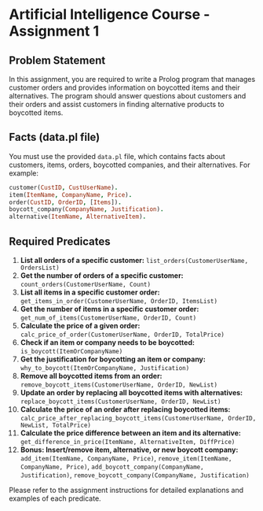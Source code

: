 # Artificial Intelligence Course - Assignment 1

## Problem Statement

In this assignment, you are required to write a Prolog program that manages customer orders and provides information on boycotted items and their alternatives. The program should answer questions about customers and their orders and assist customers in finding alternative products to boycotted items.

## Facts (data.pl file)

You must use the provided `data.pl` file, which contains facts about customers, items, orders, boycotted companies, and their alternatives. For example:

```prolog
customer(CustID, CustUserName).
item(ItemName, CompanyName, Price).
order(CustID, OrderID, [Items]).
boycott_company(CompanyName, Justification).
alternative(ItemName, AlternativeItem).
```
## Required Predicates

1. **List all orders of a specific customer:** `list_orders(CustomerUserName, OrdersList)`
2. **Get the number of orders of a specific customer:** `count_orders(CustomerUserName, Count)`
3. **List all items in a specific customer order:** `get_items_in_order(CustomerUserName, OrderID, ItemsList)`
4. **Get the number of items in a specific customer order:** `get_num_of_items(CustomerUserName, OrderID, Count)`
5. **Calculate the price of a given order:** `calc_price_of_order(CustomerUserName, OrderID, TotalPrice)`
6. **Check if an item or company needs to be boycotted:** `is_boycott(ItemOrCompanyName)`
7. **Get the justification for boycotting an item or company:** `why_to_boycott(ItemOrCompanyName, Justification)`
8. **Remove all boycotted items from an order:** `remove_boycott_items(CustomerUserName, OrderID, NewList)`
9. **Update an order by replacing all boycotted items with alternatives:** `replace_boycott_items(CustomerUserName, OrderID, NewList)`
10. **Calculate the price of an order after replacing boycotted items:** `calc_price_after_replacing_boycott_items(CustomerUserName, OrderID, NewList, TotalPrice)`
11. **Calculate the price difference between an item and its alternative:** `get_difference_in_price(ItemName, AlternativeItem, DiffPrice)`
12. **Bonus: Insert/remove item, alternative, or new boycott company:** `add_item(ItemName, CompanyName, Price)`, `remove_item(ItemName, CompanyName, Price)`, `add_boycott_company(CompanyName, Justification)`, `remove_boycott_company(CompanyName, Justification)`

Please refer to the assignment instructions for detailed explanations and examples of each predicate.
